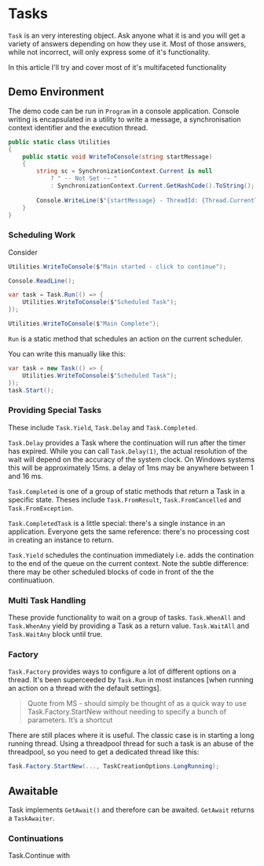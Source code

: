 # Tasks

`Task` is an very interesting object.  Ask anyone what it is and you will get a variety of answers depending on how they use it.  Most of those answers, while not incorrect, will only express some of it's functionality.

In this article I'll try and cover most of it's multifaceted functionality

## Demo Environment

The demo code can be run in `Program` in a console application.  Console writing is encapsulated in a utility to write a message, a synchronisation context identifier and the execution thread.

```csharp
public static class Utilities
{
    public static void WriteToConsole(string startMessage)
    {
        string sc = SynchronizationContext.Current is null 
            ? " -- Not Set -- " 
            : SynchronizationContext.Current.GetHashCode().ToString();
 
        Console.WriteLine($"{startMessage} - ThreadId: {Thread.CurrentThread.ManagedThreadId} - SyncContext: {sc}");
    }
}
```

### Scheduling Work

Consider

```csharp
Utilities.WriteToConsole($"Main started - click to continue");

Console.ReadLine();

var task = Task.Run(() => {
    Utilities.WriteToConsole($"Scheduled Task");
});

Utilities.WriteToConsole($"Main Complete");
```

`Run` is a static method that schedules an action on the current scheduler.

You can write this manually like this:

```csharp
var task = new Task(() => {
    Utilities.WriteToConsole($"Scheduled Task");
});
task.Start();
```

### Providing Special Tasks

These include `Task.Yield`, `Task.Delay` and `Task.Completed`.

`Task.Delay` provides a Task where the continuation will run after the timer has expired.  While you can call `Task.Delay(1)`, the actual resolution of the wait will depend on the accuracy of the system clock.  On Windows systems this will be approximately 15ms. a delay of 1ms may be anywhere between 1 and 16 ms. 

`Task.Completed` is one of a group of static methods that return a Task in a specific state.  Theses include `Task.FromResult`, `Task.FromCancelled` and `Task.FromException`.  

`Task.CompletedTask` is a little special: there's a single instance in an application.  Everyone gets the same reference: there's no processing cost in creating an instance to return.

`Task.Yield` schedules the continuation immediately i.e. adds the contination to the end of the queue on the current context.  Note the subtle difference: there may be other scheduled blocks of code in front of the the continuatiuon. 

### Multi Task Handling

These provide functionality to wait on a group of tasks.  `Task.WhenAll` and `Task.WhenAny` yield by providing a Task as a return value. `Task.WaitAll` and `Task.WaitAny` block until true.

### Factory

`Task.Factory` provides ways to configure a lot of different options on a thread.  It's been superceeded by `Task.Run` in most instances [when running an action on a thread with the default settings].

> Quote from MS - should simply be thought of as a quick way to use Task.Factory.StartNew without needing to specify a bunch of parameters. It’s a shortcut

There are still places where it is useful.  The classic case is in starting a long running thread.  Using a threadpool thread for such a task is an abuse of the threadpool, so you need to get a dedicated thread like this:

```csharp
Task.Factory.StartNew(..., TaskCreationOptions.LongRunning);
```

## Awaitable

Task implements `GetAwait()` and therefore can be awaited.  `GetAwait` returns a `TaskAwaiter`.

### Continuations

Task.Continue with